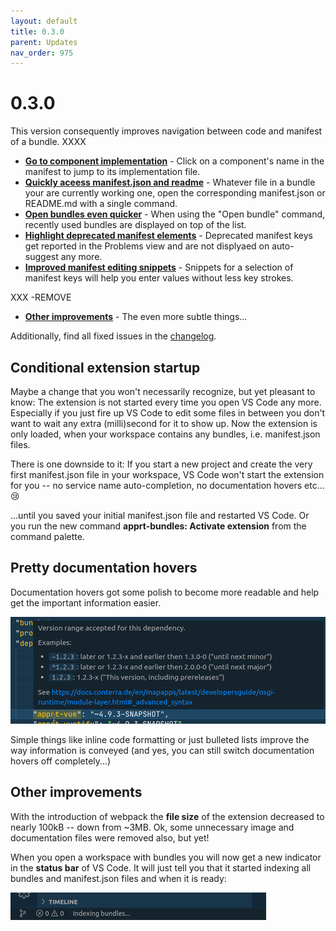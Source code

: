 ```yaml
---
layout: default
title: 0.3.0
parent: Updates
nav_order: 975
---
```

# 0.3.0

This version consequently improves navigation between code and manifest of a bundle.
XXXX

* **[Go to component implementation](#go-to-component-implementation)** - Click on a component's name in the manifest to jump to its implementation file.
* **[Quickly aceess manifest.json and readme](#qickly-access-manifest)** - Whatever file in a bundle your are currently working one, open the corresponding manifest.json or README&#46;md with a single command.
* **[Open bundles even quicker](#open-bundles-even-quicker)** - When using the "Open bundle" command, recently used bundles are displayed on top of the list.
* **[Highlight deprecated manifest elements](#highlight-deprecated-manifest-elements)** - Deprecated manifest keys get reported in the Problems view and are not displyaed on auto-suggest any more. 
* **[Improved manifest editing snippets](#improved-manifest-editing-snippets)** - Snippets for a selection of manifest keys will help you enter values without less key strokes.


XXX -REMOVE

* **[Other improvements](#other-improvements)** - The even more subtle things...
 
Additionally, find all fixed issues in the [changelog](CHANGELOG.html).

## Conditional extension startup

Maybe a change that you won't necessarily recognize, but yet pleasant to know:
The extension is not started every time you open VS Code any more.
Especially if you just fire up VS Code to edit some files in between you don't want to wait any extra (milli)second for it to show up. 
Now the extension is only loaded, when your workspace contains any bundles, i.e. manifest.json files.

There is one downside to it:
If you start a new project and create the very first manifest.json file in your workspace, VS Code won't start the extension for you --
no service name auto-completion, no documentation hovers etc... :cry: 
    
...until you saved your initial manifest.json file and restarted VS Code.
Or you run the new command **apprt-bundles: Activate extension** from the command palette.

## Pretty documentation hovers

Documentation hovers got some polish to become more readable and help get the important information easier.

![Pretty documentation hovers](../images/feature_hover_pretty.png)

Simple things like inline code formatting or just bulleted lists improve the way information is conveyed
(and yes, you can still switch documentation hovers off completely...)

## Other improvements

With the introduction of webpack the **file size** of the extension decreased to nearly 100kB -- down from ~3MB.
Ok, some unnecessary image and documentation files were removed also, but yet!

When you open a workspace with bundles you will now get a new indicator in the **status bar** of VS Code.
It will just tell you that it started indexing all bundles and manifest.json files and when it is ready:

![Statusbar indexing...](../images/feature_statusbar_indexing.png)


